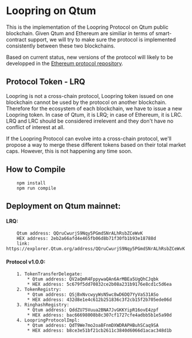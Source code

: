 # Loopring on Qtum

This is the implementation of the Loopring Protocol on Qtum public blockchain. Given Qtum and Ethereum are similiar in terms of smart-contract support, we will try to make sure the protocol is implemented consistently between these two blockchains.

Based on current status, new versions of the protocol will likely to be developped in the [Ethereum protocol repository](https://github.com/Loopring/protocol).

## Protocol Token - LRQ
Loopring is not a cross-chain protocol, Loopring token issued on one blockchain cannot be used by the protocol on another blockchain. Therefore for the ecosystem of each blockchain, we have to issue a new Loopring token. In case of Qtum, it is LRQ; in case of Ethereum, it is LRC. LRQ and LRC should be considered irrelevent and they don't have no conflict of interest at all.

If the Loopring Protocol can evolve into a cross-chain protocol, we'll propose a way to merge these different tokens based on their total market caps. However, this is not happening any time soon.

## How to Compile
```
    npm install
    npm run compile
```    
 
## Deployment on Qtum mainnet:  

#### LRQ:
```
    Qtum address: QQruCwurjS9Nqy5PGmdSNrALhRsbZCeWvK
    HEX address: 2eb2a66afd4e465fb06d8b71f30fb1b93e18788d
    link: https://explorer.Qtum.org/address/QQruCwurjS9Nqy5PGmdSNrALhRsbZCeWvK
```

#### Protocol v1.0.0:
```
    1. TokenTransferDelegate:
        * Qtum address: QV2aQmR4FppywaQAn6ArMBEa5UgQhCJqbk
        * HEX address: 5c679f5dd70832ce2b08a231b9176e8cd1c5d6ea
    2. TokenRegistry:
        * Qtum address: QSjBxNvcwyyWsN5wc8wD6DQ7YyVaS31ASo
        * HEX address: 432d8e1e4c612b251836c3f2cb15f2b705ede06d
    3. RinghashRegistry:
        * Qtum address: QddZU75Vuua2BNA7JvGKKYipR16ovE4zpf
        * HEX address: bac66698008b8c307cf1727cfe4adbb5b1e5a90d
    4. LoopringProtocolImpl:
        * Qtum address: QdT9We7mo2oaBFnmDXWDRAPHBuhSCaq9SA
        * HEX address: b8ce3e51bf21cb2611c3840d6066d1acac348d1b
```

